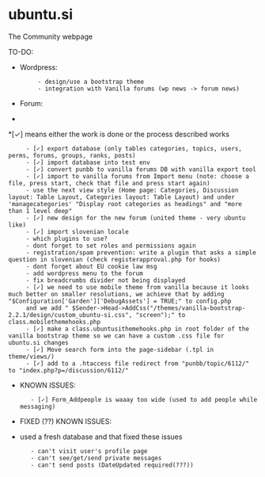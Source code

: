 ubuntu.si
=========

The Community webpage

TO-DO:

* Wordpress: 

           - design/use a bootstrap theme
           - integration with Vanilla forums (wp news -> forum news)
           
* Forum:
* 
*[✓] means either the work is done or the process described works

         - [✓] export database (only tables categories, topics, users, perms, forums, groups, ranks, posts)
         - [✓] import database into test env
         - [✓] convert punbb to vanilla forums DB with vanilla export tool
         - [✓] import to vanilla forums from Import menu (note: choose a file, press start, check that file and press start again)
         - use the next view style (Home page: Categories, Discussion layout: Table Layout, Categories layout: Table Layout) and under 'managecategories' "Display root categories as headings" and "more than 1 level deep"
         - [✓] new design for the new forum (united theme - very ubuntu like)
         - [✓] import slovenian locale 
         - which plugins to use?
         - dont forget to set roles and permissions again
         - registration/spam prevention: write a plugin that asks a simple question in slovenian (check registerapproval.php for hooks)
         - dont forget about EU cookie law msg
         - add wordpress menu to the forum
         - fix breadcrumbs divider not being displayed
         - [✓] we need to use mobile theme from vanilla because it looks much better on smaller resolutions, we achieve that by adding "$Configuration['Garden']['DebugAssets'] = TRUE;" to config.php 
         and we add " $Sender->Head->AddCss("/themes/vanilla-bootstrap-2.2.1/design/custom_ubuntu-si.css", "screen");" to class.mobilethemehooks.php
         - [✓] make a class.ubuntusithemehooks.php in root folder of the vanilla bootstrap theme so we can have a custom .css file for ubuntu.si changes
         - [✓] Move search form into the page-sidebar (.tpl in theme/views/)
         - [✓] add to a .htaccess file redirect from "punbb/topic/6112/" to "index.php?p=/discussion/6112/"
         
* KNOWN ISSUES:

         - [✓] Form_Addpeople is waaay too wide (used to add people while messaging)
 
 
* FIXED (??) KNOWN ISSUES:
* used a fresh database and that fixed these issues

         - can't visit user's profile page
         - can't see/get/send private messages
         - can't send posts (DateUpdated required(???))
